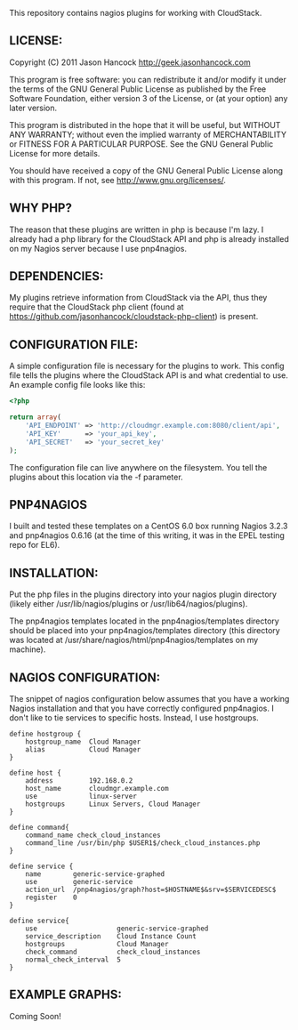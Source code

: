 This repository contains nagios plugins for working with CloudStack.

LICENSE:
--------
Copyright (C) 2011 Jason Hancock http://geek.jasonhancock.com

This program is free software: you can redistribute it and/or modify
it under the terms of the GNU General Public License as published by
the Free Software Foundation, either version 3 of the License, or
(at your option) any later version.

This program is distributed in the hope that it will be useful,
but WITHOUT ANY WARRANTY; without even the implied warranty of
MERCHANTABILITY or FITNESS FOR A PARTICULAR PURPOSE.  See the
GNU General Public License for more details.

You should have received a copy of the GNU General Public License
along with this program.  If not, see http://www.gnu.org/licenses/.

WHY PHP?
--------
The reason that these plugins are written in php is because I'm lazy. I already
had a php library for the CloudStack API and php is already installed on my
Nagios server because I use pnp4nagios.

DEPENDENCIES:
-------------
My plugins retrieve information from CloudStack via the API, thus they require
that the CloudStack php client (found at https://github.com/jasonhancock/cloudstack-php-client)
is present.

CONFIGURATION FILE:
-------------------
A simple configuration file is necessary for the plugins to work. This config
file tells the plugins where the CloudStack API is and what credential to use.
An example config file looks like this:

```php
<?php

return array(
    'API_ENDPOINT' => 'http://cloudmgr.example.com:8080/client/api',
    'API_KEY'      => 'your_api_key',
    'API_SECRET'   => 'your_secret_key'
);
```

The configuration file can live anywhere on the filesystem. You tell the plugins
about this location via the -f parameter.

PNP4NAGIOS
----------
I built and tested these templates on a CentOS 6.0 box running Nagios 3.2.3 and
pnp4nagios 0.6.16 (at the time of this writing, it was in the EPEL testing repo
for EL6).


INSTALLATION:
-------------
Put the php files in the plugins directory into your nagios plugin directory
(likely either /usr/lib/nagios/plugins or /usr/lib64/nagios/plugins). 

The pnp4nagios templates located in the pnp4nagios/templates directory should be
placed into your pnp4nagios/templates directory (this directory was located at 
/usr/share/nagios/html/pnp4nagios/templates on my machine).

NAGIOS CONFIGURATION:
---------------------
The snippet of nagios configuration below assumes that you have a working Nagios
installation and that you have correctly configured pnp4nagios. I don't like to
tie services to specific hosts. Instead, I use hostgroups.

```
define hostgroup {
    hostgroup_name  Cloud Manager
    alias           Cloud Manager
}

define host {
    address         192.168.0.2
    host_name       cloudmgr.example.com
    use             linux-server
    hostgroups      Linux Servers, Cloud Manager
}

define command{
    command_name check_cloud_instances
    command_line /usr/bin/php $USER1$/check_cloud_instances.php
}

define service {
    name        generic-service-graphed
    use         generic-service
    action_url  /pnp4nagios/graph?host=$HOSTNAME$&srv=$SERVICEDESC$
    register    0
}

define service{
    use                    generic-service-graphed
    service_description    Cloud Instance Count
    hostgroups             Cloud Manager 
    check_command          check_cloud_instances
    normal_check_interval  5
}

```

EXAMPLE GRAPHS:
---------------
Coming Soon!

